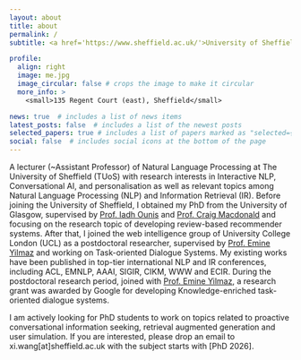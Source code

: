 ```yaml
---
layout: about
title: about
permalink: /
subtitle: <a href='https://www.sheffield.ac.uk/'>University of Sheffield</a>. <a href='https://www.sheffield.ac.uk/dcs/research/groups/natural-language-processing'>Natural Language Processing Group</a>.

profile:
  align: right
  image: me.jpg
  image_circular: false # crops the image to make it circular
  more_info: >
    <small>135 Regent Court (east), Sheffield</small>

news: true  # includes a list of news items
latest_posts: false  # includes a list of the newest posts
selected_papers: true # includes a list of papers marked as "selected={true}"
social: false  # includes social icons at the bottom of the page
---
```


A lecturer (~Assistant Professor) of Natural Language Processing at The University of Sheffield (TUoS) with research interests in Interactive NLP, Conversational AI, and personalisation as well as relevant topics among Natural Language Processing (NLP) and Information Retrieval (IR). Before joining the University of Sheffield, I obtained my PhD from the University of Glasgow, supervised by [Prof. Iadh Ounis](https://www.dcs.gla.ac.uk/~ounis/) and [Prof. Craig Macdonald](https://www.dcs.gla.ac.uk/~craigm/) and focusing on the research topic of developing review-based recommender systems. After that, I joined the web intelligence group of University College London (UCL) as a postdoctoral researcher, supervised by [Prof. Emine Yilmaz](https://sites.google.com/site/emineyilmaz/home) and working on Task-oriented Dialogue Systems. My existing works have been published in top-tier international NLP and IR conferences, including ACL, EMNLP, AAAI, SIGIR, CIKM, WWW and ECIR. During the postdoctoral research period, joined with [Prof. Emine Yilmaz](https://sites.google.com/site/emineyilmaz/home), a research grant was awarded by Google for developing Knowledge-enriched task-oriented dialogue systems.

I am actively looking for PhD students to work on topics related to proactive conversational information seeking, retrieval augmented generation and user simulation. If you are interested, please drop an email to xi.wang[at]sheffield.ac.uk with the subject starts with [PhD 2026].